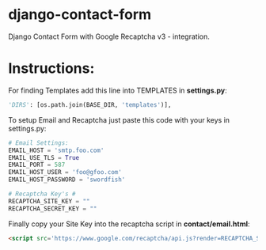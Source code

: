 # django-contact-form
Django Contact Form with Google Recaptcha v3 - integration.

# Instructions:

For finding Templates add this line into TEMPLATES in **settings.py**:
```python
'DIRS': [os.path.join(BASE_DIR, 'templates')],
```

To setup Email and Recaptcha just paste this code with your keys in settings.py:

```python
# Email Settings:
EMAIL_HOST = 'smtp.foo.com'
EMAIL_USE_TLS = True
EMAIL_PORT = 587
EMAIL_HOST_USER = 'foo@gfoo.com'
EMAIL_HOST_PASSWORD = 'swordfish'

# Recaptcha Key's #
RECAPTCHA_SITE_KEY = ""
RECAPTCHA_SECRET_KEY = ""
```

Finally copy your Site Key into the recaptcha script in **contact/email.html**:

```html
<script src='https://www.google.com/recaptcha/api.js?render=RECAPTCHA_SITE_KEY'></script>
```

